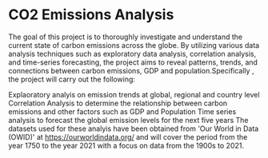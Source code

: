 # CO2 Emissions Analysis
The goal of this project is to thoroughly investigate and understand the current state of carbon emissions across the globe. By utilizing various data analysis techniques such as exploratory data analysis, correlation analysis, and time-series forecasting, the project aims to reveal patterns, trends, and connections between carbon emissions, GDP and population.Specifically , the project will carry out the following:

Explaoratory analyis on emission trends at global, regional and country level
Correlation Analysis to determine the relationship between carbon emissions and other factors such as GDP and Population
Time series analysis to forecast the global emission levels for the next five years
The datasets used for these analyis have been obtained from 'Our World in Data (OWID)' at https://ourworldindata.org/ and will cover the period from the year 1750 to the year 2021 with a focus on data from the 1900s to 2021.
